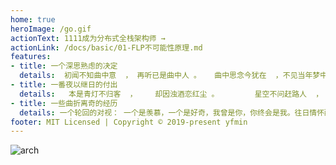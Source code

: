 ```yaml
---
home: true
heroImage: /go.gif
actionText: 1111成为分布式全栈架构师 →
actionLink: /docs/basic/01-FLP不可能性原理.md
features:
- title: 一个深思熟虑的决定
  details:  初闻不知曲中意  ， 再听已是曲中人 。   曲中思念今犹在  ，不见当年梦中人。
- title: 一番夜以继日的付出
  details:   本是青灯不归客  ，    却因浊酒恋红尘 。        星空不问赶路人  ，   岁月不负有心人。
- title: 一些曲折离奇的经历
  details: 一个轮回的对视： 一个是羡慕，一个是好奇，我曾是你，你终会是我。往日情怀酿做酒，换我余生长醉不复忧。
footer: MIT Licensed | Copyright © 2019-present yfmin
---
```


![arch](devops.png)